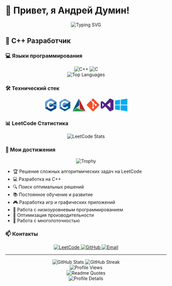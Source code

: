 # 👋 Привет, я Андрей Думин!

<div align="center">
  <img src="https://readme-typing-svg.herokuapp.com?font=Fira+Code&pause=1000&color=2D9EF7&center=true&vCenter=true&width=435&lines=C%2B%2B+Developer;Problem+Solver;LeetCode+Enthusiast" alt="Typing SVG" />
</div>

## 🚀 C++ Разработчик

### 💻 Языки программирования

<div align="center">
  <img src="https://img.shields.io/badge/C%2B%2B-00599C?style=for-the-badge&logo=c%2B%2B&logoColor=white" alt="C++"/>
  <img src="https://img.shields.io/badge/C-A8B9CC?style=for-the-badge&logo=c&logoColor=white" alt="C"/>
</div>

<div align="center">
  <img src="https://github-readme-stats.vercel.app/api/top-langs/?username=DuminAndrew&layout=compact&theme=dark&hide_border=true" alt="Top Languages" />
</div>

### 🛠️ Технический стек

<div align="center">
  <img src="https://raw.githubusercontent.com/devicons/devicon/master/icons/cplusplus/cplusplus-original.svg" alt="C++" width="40" height="40"/>
  <img src="https://raw.githubusercontent.com/devicons/devicon/master/icons/c/c-original.svg" alt="C" width="40" height="40"/>
  <img src="https://raw.githubusercontent.com/devicons/devicon/master/icons/cmake/cmake-original.svg" alt="CMake" width="40" height="40"/>
  <img src="https://raw.githubusercontent.com/devicons/devicon/master/icons/git/git-original.svg" alt="Git" width="40" height="40"/>
  <img src="https://raw.githubusercontent.com/devicons/devicon/master/icons/visualstudio/visualstudio-plain.svg" alt="Visual Studio" width="40" height="40"/>
  <img src="https://raw.githubusercontent.com/devicons/devicon/master/icons/windows8/windows8-original.svg" alt="Windows" width="40" height="40"/>
</div>

### 📊 LeetCode Статистика

<div align="center">
  <img src="https://leetcode-stats-six.vercel.app/api?username=Dumin_Andrew&theme=dark" alt="LeetCode Stats" />
</div>

### 🎯 Мои достижения

<div align="center">
  <img src="https://github-profile-trophy.vercel.app/?username=DuminAndrew&theme=darkhub&no-frame=true&column=7&margin-w=15&margin-h=15" alt="Trophy" />
</div>

- 🏆 Решение сложных алгоритмических задач на LeetCode
- 💻 Разработка на C++
- 🔍 Поиск оптимальных решений
- 📚 Постоянное обучение и развитие
- 🎮 Разработка игр и графических приложений
- 🔧 Работа с низкоуровневым программированием
- 🚀 Оптимизация производительности
- 🎯 Работа с многопоточностью

### 📫 Контакты

<div align="center">
  <a href="https://leetcode.com/u/Dumin_Andrew/">
    <img src="https://img.shields.io/badge/LeetCode-FFA116?style=for-the-badge&logo=leetcode&logoColor=black" alt="LeetCode"/>
  </a>
  <a href="https://github.com/DuminAndrew">
    <img src="https://img.shields.io/badge/GitHub-100000?style=for-the-badge&logo=github&logoColor=white" alt="GitHub"/>
  </a>
  <a href="mailto:your.email@example.com">
    <img src="https://img.shields.io/badge/Gmail-D14836?style=for-the-badge&logo=gmail&logoColor=white" alt="Email"/>
  </a>
</div>

---

<div align="center">
  <img src="https://github-readme-stats.vercel.app/api?username=DuminAndrew&show_icons=true&theme=dark&hide_border=true" alt="GitHub Stats" />
  <img src="https://github-readme-streak-stats.herokuapp.com/?user=DuminAndrew&theme=dark&hide_border=true" alt="GitHub Streak" />
</div>

<div align="center">
  <img src="https://komarev.com/ghpvc/?username=DuminAndrew&color=blueviolet&style=flat-square" alt="Profile Views" />
</div>

<div align="center">
  <img src="https://quotes-github-readme.vercel.app/api?type=horizontal&theme=dark" alt="Readme Quotes" />
</div>

<div align="center">
  <img src="https://github-profile-summary-cards.vercel.app/api/cards/profile-details?username=DuminAndrew&theme=dark" alt="Profile Details" />
</div>
